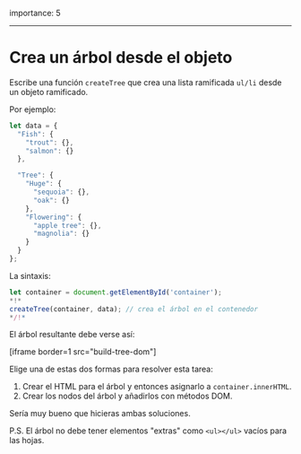 importance: 5

---

# Crea un árbol desde el objeto

Escribe una función `createTree` que crea una lista ramificada `ul/li` desde un objeto ramificado.

Por ejemplo:

```js
let data = {
  "Fish": {
    "trout": {},
    "salmon": {}
  },

  "Tree": {
    "Huge": {
      "sequoia": {},
      "oak": {}
    },
    "Flowering": {
      "apple tree": {},
      "magnolia": {}
    }
  }
};
```

La sintaxis:

```js
let container = document.getElementById('container');
*!*
createTree(container, data); // crea el árbol en el contenedor
*/!*
```

El árbol resultante debe verse así:

[iframe border=1 src="build-tree-dom"]

Elige una de estas dos formas para resolver esta tarea:

1. Crear el HTML para el árbol y entonces asignarlo a `container.innerHTML`.
2. Crear los nodos del árbol y añadirlos con métodos DOM.

Sería muy bueno que hicieras ambas soluciones.

P.S. El árbol no debe tener elementos "extras" como `<ul></ul>` vacíos para las hojas.
